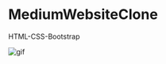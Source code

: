 # MediumWebsiteClone  
HTML-CSS-Bootstrap  
  
![gif](https://user-images.githubusercontent.com/99427828/194770306-98b79a4f-9cd5-4257-a6cb-56a78e2018af.gif)
